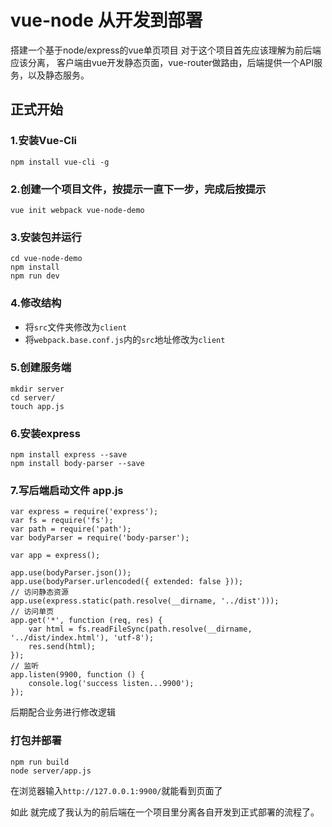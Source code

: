 # vue-node 从开发到部署
搭建一个基于node/express的vue单页项目
对于这个项目首先应该理解为前后端应该分离，
客户端由vue开发静态页面，vue-router做路由，后端提供一个API服务，以及静态服务。

## 正式开始
### 1.安装Vue-Cli
```
npm install vue-cli -g
```
### 2.创建一个项目文件，按提示一直下一步，完成后按提示
```
vue init webpack vue-node-demo
```
### 3.安装包并运行
```
cd vue-node-demo
npm install
npm run dev
```
### 4.修改结构
- 将`src`文件夹修改为`client`
- 将`webpack.base.conf.js`内的`src`地址修改为`client`

### 5.创建服务端
```
mkdir server
cd server/
touch app.js
```
### 6.安装express
```
npm install express --save
npm install body-parser --save
```
### 7.写后端启动文件 app.js
```
var express = require('express');
var fs = require('fs');
var path = require('path');
var bodyParser = require('body-parser');

var app = express();

app.use(bodyParser.json());
app.use(bodyParser.urlencoded({ extended: false }));
// 访问静态资源
app.use(express.static(path.resolve(__dirname, '../dist')));
// 访问单页
app.get('*', function (req, res) {
    var html = fs.readFileSync(path.resolve(__dirname, '../dist/index.html'), 'utf-8');
    res.send(html);
});
// 监听
app.listen(9900, function () {
    console.log('success listen...9900');
});

```
后期配合业务进行修改逻辑
### 打包并部署
```
npm run build
node server/app.js
```
在浏览器输入`http://127.0.0.1:9900/`就能看到页面了

如此 就完成了我认为的前后端在一个项目里分离各自开发到正式部署的流程了。
